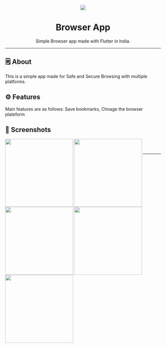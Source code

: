 <div align="center">

<img src="./assets/feature_graphic/feature_graphic.png">


# **Browser App**
Simple Browser app made with Flutter in India.

---

</div>



## 🗒 About

This is a simple app made for Safe and Secure Browsing with multiple platforms.

## ⚙️ Features
Main features are as follows:
Save bookmarks,
Chnage the browser plateform
## 📲 Screenshots

<img align="left" src= "https://github.com/user-attachments/assets/cfbf5a0b-6ea2-41c4-b07e-886a8bd35a6a" width="220px">
<img align="left" src= "https://github.com/user-attachments/assets/07f0f2b3-b3bf-48a6-89a4-4b0253c54371" width="220px">
<img align="left" src="https://github.com/user-attachments/assets/c70c89d4-3ecc-4c42-a449-2e9f39ecbdde" width="220px">
<img align="left" src="https://github.com/user-attachments/assets/509c4f4d-bdc3-4bdc-b236-6945a43a63f3" width="220px">
<img align="left" src="https://github.com/user-attachments/assets/96e07cc9-25de-4206-a283-94bfbbe9ecee" width="220px">

<br><br>


<div align="center">

---
</div>
